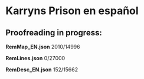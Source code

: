 # Karryns Prison en español  

## Proofreading in progress:  

**RemMap_EN.json**  2010/14996  
  
**RemLines.json**   0/27000  
  
**RemDesc_EN.json** 152/15662  
  
